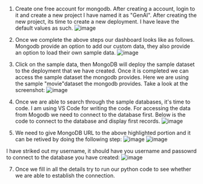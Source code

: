 1. Create one free account for mongodb. After creating a account, login to it and create a new project I have named it as "GenAI". After creating the new project, its time to create a new deployment. I have leave the default values as such.
   ![image](https://github.com/nmanuvenugopal/Semantic-search-for-movie-database-using-vector-embedding-Databases-and-Langchain/assets/99719105/d0e2de52-499a-4be6-b6d6-3ca049b47914)

2. Once we complete the above steps our dashboard looks like as follows. Mongodb provide an option to add our custom data, they also provide an option to load their own sample data.
  ![image](https://github.com/nmanuvenugopal/Semantic-search-for-movie-database-using-vector-embedding-Databases-and-Langchain/assets/99719105/d7a0c4d8-7916-40fa-8730-5e53ea7b3628)

3. Click on the sample data, then MongoDB will deploy the sample dataset to the deployment that we have created. Once it is completed we can access the sample dataset the mongodb provides. Here we are using the sample "movie"dataset the mongodb provides. Take a look at the screenshot:
   ![image](https://github.com/nmanuvenugopal/Semantic-search-for-movie-database-using-vector-embedding-Databases-and-Langchain/assets/99719105/83dc6443-4306-4329-a1dd-80cd81fb3d12)

4. Once we are able to search through the sample databases, it's time to code. I am using VS Code for writing the code. For accessing the data from Mogodb we need to connect to the database first. Below is the code to connect to the database and display first records.
   ![image](https://github.com/nmanuvenugopal/Semantic-search-for-movie-database-using-vector-embedding-Databases-and-Langchain/assets/99719105/20f54b42-bcd4-4523-9198-8dde88f4a4b4)

6. We need to give MongoDB URL to the above highlighted portion and it can be retived by doing the following step:
  ![image](https://github.com/nmanuvenugopal/Semantic-search-for-movie-database-using-vector-embedding-Databases-and-Langchain/assets/99719105/faf684d7-f5b4-41eb-b89a-3b21905d7676)
  ![image](https://github.com/nmanuvenugopal/Semantic-search-for-movie-database-using-vector-embedding-Databases-and-Langchain/assets/99719105/a894a53c-f42a-4ea8-8933-dbd1206526ae)

  I have striked out my username, it should have you username and passowrd to connect to the database you have created:
  ![image](https://github.com/nmanuvenugopal/Semantic-search-for-movie-database-using-vector-embedding-Databases-and-Langchain/assets/99719105/47cf6c0a-f926-430c-b9eb-6a6c7e24ac70)

7. Once we fill in all the details try to run our python code to see whether we are able to establish the connection.
   




